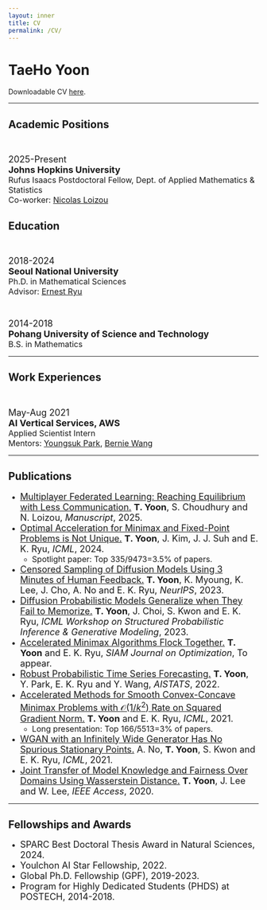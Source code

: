 ```yaml
---
layout: inner
title: CV
permalink: /CV/
---
```


<!-- Text can be **bold**, _italic_, ~~strikethrough~~ or `keyword`.

[Link to another page](/index.html).

There should be whitespace between paragraphs. -->

# TaeHo Yoon

Downloadable CV <a href="https://drive.google.com/file/d/1NLG3KxS7b6548bIw-_WEb6tWZio_e0JR/view?usp=sharing" download>here</a>.

---

## Academic Positions

<font size=2pt><br></font>

<div class="row">
    <div class="col-xs-12 col-md-3"><font size=4pt>2025-Present</font></div>
    <div class="col-xs-12 col-md-9 text-left">
        <font size=4pt><b>Johns Hopkins University</b></font><br>
        <font size=3pt>Rufus Isaacs Postdoctoral Fellow, Dept. of Applied Mathematics & Statistics</font><br>
        <font size=3pt>Co-worker: <a href="https://nicolasloizou.github.io/">Nicolas Loizou</a></font>
    </div> 
</div>

## Education

<font size=2pt><br></font>

<div class="row">
    <div class="col-xs-12 col-md-3"><font size=4pt>2018-2024</font></div>
    <div class="col-xs-12 col-md-9 text-left">
        <font size=4pt><b>Seoul National University</b></font><br>
        <font size=3pt>Ph.D. in Mathematical Sciences</font><br>
        <font size=3pt>Advisor: <a href="http://www.math.snu.ac.kr/~ernestryu/">Ernest Ryu</a></font>
    </div> 
</div>

<font size=2pt><br></font>

<div class="row">
    <div class="col-xs-12 col-md-3"><font size=4pt>2014-2018</font></div>
    <div class="col-xs-12 col-md-9 text-left">
        <font size=4pt><b>Pohang University of Science and Technology</b></font><br>
        <font size=3pt>B.S. in Mathematics</font><br>
    </div> 
</div>

---

## Work Experiences

<font size=2pt><br></font>

<div class="row">
    <div class="col-xs-12 col-md-3"><font size=4pt>May-Aug 2021</font></div>
    <div class="col-xs-12 col-md-9 text-left">
        <font size=4pt><b>AI Vertical Services, AWS</b></font><br>
        <font size=3pt>Applied Scientist Intern</font><br>
        <font size=3pt>Mentors: <a href="https://scholar.google.com/citations?user=jWROvQ0AAAAJ&hl=en">Youngsuk Park</a>, <a href="http://web.mit.edu/~ywang02/www/">Bernie Wang</a></font>
    </div> 
</div>

---

## Publications

* <font size=4pt><a href="https://arxiv.org/abs/2501.08263">Multiplayer Federated Learning: Reaching Equilibrium with Less Communication.</a> <b>T. Yoon</b>, S. Choudhury and N. Loizou, <i>Manuscript</i>, 2025.</font>
* <font size=4pt><a href="https://arxiv.org/abs/2404.13228">Optimal Acceleration for Minimax and Fixed-Point Problems is Not Unique.</a> <b>T. Yoon</b>, J. Kim, J. J. Suh and E. K. Ryu, <i>ICML</i>, 2024.</font>
    - <font size=3pt>Spotlight paper: Top 335/9473=3.5% of papers.</font>
* <font size=4pt><a href="https://arxiv.org/abs/2307.02770">Censored Sampling of Diffusion Models Using 3 Minutes of Human Feedback.</a> <b>T. Yoon</b>, K. Myoung, K. Lee, J. Cho, A. No and E. K. Ryu, <i>NeurIPS</i>, 2023.</font>
* <font size=4pt><a href="https://openreview.net/forum?id=shciCbSk9h">Diffusion Probabilistic Models Generalize when They Fail to Memorize.</a> <b>T. Yoon</b>, J. Choi, S. Kwon and E. K. Ryu, <i>ICML Workshop on Structured Probabilistic Inference & Generative Modeling</i>, 2023.</font>
* <font size=4pt><a href="https://arxiv.org/abs/2205.11093">Accelerated Minimax Algorithms Flock Together.</a> <b>T. Yoon</b> and E. K. Ryu, <i>SIAM Journal on Optimization</i>, To appear.</font>
* <font size=4pt><a href="https://proceedings.mlr.press/v151/yoon22a.html">Robust Probabilistic Time Series Forecasting.</a> <b>T. Yoon</b>, Y. Park, E. K. Ryu and Y. Wang, <i>AISTATS</i>, 2022.</font>
* <font size=4pt><a href="http://proceedings.mlr.press/v139/yoon21d.html">Accelerated Methods for Smooth Convex-Concave Minimax Problems with $\mathcal{O}(1/k^2)$ Rate on Squared Gradient Norm.</a> <b>T. Yoon</b> and E. K. Ryu, <i>ICML</i>, 2021.</font>
    - <font size=3pt>Long presentation: Top 166/5513=3% of papers.</font>
* <font size=4pt><a href="http://proceedings.mlr.press/v139/no21a.html">WGAN with an Infinitely Wide Generator Has No Spurious Stationary Points.</a> A. No, <b>T. Yoon</b>, S. Kwon and E. K. Ryu, <i>ICML</i>, 2021.</font>
* <font size=4pt><a href="https://ieeexplore.ieee.org/abstract/document/9129731">Joint Transfer of Model Knowledge and Fairness Over Domains Using Wasserstein Distance.</a> <b>T. Yoon</b>, J. Lee and W. Lee, <i>IEEE Access</i>, 2020.</font>

---

## Fellowships and Awards

* <font size=4pt>SPARC Best Doctoral Thesis Award in Natural Sciences, 2024.</font>
* <font size=4pt>Youlchon AI Star Fellowship, 2022.</font>
* <font size=4pt>Global Ph.D. Fellowship (GPF), 2019-2023.</font>
* <font size=4pt>Program for Highly Dedicated Students (PHDS) at POSTECH, 2014-2018.</font>